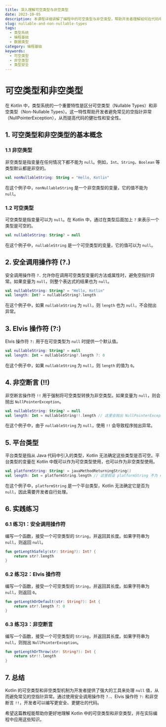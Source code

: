 ```yaml
---
title: 深入理解可空类型与非空类型
date: 2023-10-05
description: 本课程详细讲解了编程中的可空类型与非空类型，帮助开发者理解如何在代码中安全地处理可能为空的值。
slug: nullable-and-non-nullable-types
tags:
  - 类型系统
  - 编程基础
  - 数据类型
category: 编程基础
keywords:
  - 可空类型
  - 非空类型
  - 类型安全
---
```


# 可空类型和非空类型

在 Kotlin 中，类型系统的一个重要特性是区分可空类型（Nullable Types）和非空类型（Non-Nullable Types）。这一特性帮助开发者避免常见的空指针异常（NullPointerException），从而提高代码的健壮性和安全性。

## 1. 可空类型和非空类型的基本概念

### 1.1 非空类型

非空类型是指变量在任何情况下都不能为 `null`。例如，`Int`、`String`、`Boolean` 等类型默认都是非空的。

```kotlin
val nonNullableString: String = "Hello, Kotlin"
```

在这个例子中，`nonNullableString` 是一个非空类型的变量，它的值不能为 `null`。

### 1.2 可空类型

可空类型是指变量可以为 `null`。在 Kotlin 中，通过在类型后面加上 `?` 来表示一个类型是可空的。

```kotlin
val nullableString: String? = null
```

在这个例子中，`nullableString` 是一个可空类型的变量，它的值可以为 `null`。

## 2. 安全调用操作符 (?.)

安全调用操作符 `?.` 允许你在调用可空类型变量的方法或属性时，避免空指针异常。如果变量为 `null`，则整个表达式的结果也为 `null`。

```kotlin
val nullableString: String? = "Hello, Kotlin"
val length: Int? = nullableString?.length
```

在这个例子中，如果 `nullableString` 为 `null`，则 `length` 也为 `null`，不会抛出异常。

## 3. Elvis 操作符 (?:)

Elvis 操作符 `?:` 用于在可空类型为 `null` 时提供一个默认值。

```kotlin
val nullableString: String? = null
val length: Int = nullableString?.length ?: 0
```

在这个例子中，如果 `nullableString` 为 `null`，则 `length` 的值为 `0`。

## 4. 非空断言 (!!)

非空断言操作符 `!!` 用于强制将可空类型转换为非空类型。如果变量为 `null`，则会抛出 `NullPointerException`。

```kotlin
val nullableString: String? = null
val length: Int = nullableString!!.length // 这里会抛出 NullPointerException
```

在这个例子中，由于 `nullableString` 为 `null`，使用 `!!` 会导致程序抛出异常。

## 5. 平台类型

平台类型是指从 Java 代码中引入的类型，Kotlin 无法确定这些类型是否可空。平台类型的变量在 Kotlin 中既可以作为可空类型使用，也可以作为非空类型使用。

```kotlin
val platformString: String! = javaMethodReturningString()
val length: Int = platformString.length // 这里假设 platformString 不为 null
```

在这个例子中，`platformString` 是一个平台类型，Kotlin 无法确定它是否为 `null`，因此需要开发者自行处理。

## 6. 实践练习

### 6.1 练习1：安全调用操作符

编写一个函数，接受一个可空类型的 `String`，并返回其长度。如果字符串为 `null`，则返回 `null`。

```kotlin
fun getLengthSafely(str: String?): Int? {
    return str?.length
}
```

### 6.2 练习2：Elvis 操作符

编写一个函数，接受一个可空类型的 `String`，并返回其长度。如果字符串为 `null`，则返回 `0`。

```kotlin
fun getLengthOrDefault(str: String?): Int {
    return str?.length ?: 0
}
```

### 6.3 练习3：非空断言

编写一个函数，接受一个可空类型的 `String`，并返回其长度。如果字符串为 `null`，则抛出 `NullPointerException`。

```kotlin
fun getLengthOrThrow(str: String?): Int {
    return str!!.length
}
```

## 7. 总结

Kotlin 的可空类型和非空类型机制为开发者提供了强大的工具来处理 `null` 值，从而避免常见的空指针异常。通过使用安全调用操作符 `?.`、Elvis 操作符 `?:` 和非空断言 `!!`，开发者可以编写更安全、更健壮的代码。

希望这篇教程能帮助你更好地理解 Kotlin 中的可空类型和非空类型，并在实际编程中应用这些知识。